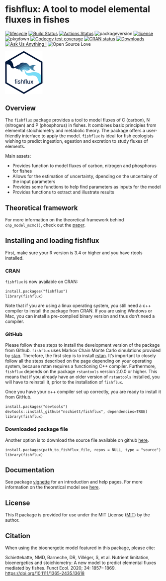 <!-- README.md is generated from README.Rmd. Please edit that file -->

fishflux: A tool to model elemental fluxes in fishes
====================================================

[![lifecycle](https://img.shields.io/badge/lifecycle-stable-green.svg)](https://lifecycle.r-lib.org/articles/stages.html)
[![Build
Status](http://badges.herokuapp.com/travis/nschiett/fishflux?branch=master&label=build&style=plastic&logo=travisci)](https://travis-ci.org/nschiett/fishflux)
[![Actions
Status](https://github.com/nschiett/fishflux/workflows/R-CMD-check/badge.svg)](https://github.com/nschiett/fishflux/actions)
![packageversion](https://img.shields.io/badge/Package%20version-0.0.1.5-blue.svg)
[![license](https://img.shields.io/badge/license-MIT%20+%20file%20LICENSE-lightgrey.svg)](https://choosealicense.com/)
![pkgdown](https://github.com/nschiett/fishflux/workflows/pkgdown/badge.svg)
[![Codecov test
coverage](https://codecov.io/gh/nschiett/fishflux/branch/master/graph/badge.svg)](https://codecov.io/gh/nschiett/fishflux?branch=maste)
[![CRAN
status](https://www.r-pkg.org/badges/version/fishflux)](https://CRAN.R-project.org/package=fishflux)
[![Downloads](http://cranlogs.r-pkg.org/badges/grand-total/fishflux?color=brightgreen)](https://CRAN.R-project.org/package=fishflux)
[![Ask Us Anything
!](https://img.shields.io/badge/Ask%20us-anything-1abc9c.svg)](https://github.com/nschiett/fishflux/issues/new)
![Open Source
Love](https://badges.frapsoft.com/os/v2/open-source.svg?v=103)

<img src="man/figures/fishflux.png" width = 120 alt="fishflux logo"/>

Overview
--------

The `fishflux` package provides a tool to model fluxes of C (carbon), N
(nitrogen) and P (phosphorus) in fishes. It combines basic principles
from elemental stoichiometry and metabolic theory. The package offers a
user-friendly interface to apply the model. `fishflux` is ideal for fish
ecologists wishing to predict ingestion, egestion and excretion to study
fluxes of elements.

Main assets:

-   Provides function to model fluxes of carbon, nitrogen and phosphorus
    for fishes
-   Allows for the estimation of uncertainty, dpending on the uncertainy
    of the input parameters
-   Provides some functions to help find parameters as inputs for the
    model
-   Provides functions to extract and illustrate results

Theoretical framework
---------------------

For more information on the theoretical framework behind
`cnp_model_mcmc()`, check out the
[paper](https://doi.org/10.1111/1365-2435.13618).

Installing and loading fishflux
-------------------------------

First, make sure your R version is 3.4 or higher and you have rtools
installed.

### CRAN

`fishflux` is now available on CRAN:

    install.packages("fishflux")
    library(fishflux)

Note that if you are using a linux operating system, you still need a
c++ compiler to install the package from CRAN. If you are using Windows
or Mac, you can install a pre-compiled binary version and thus don’t
need a compiler.

### GitHub

Please follow these steps to install the development version of the
package from Github. `fishflux` uses Markov Chain Monte Carlo
simulations provided by
[stan](https://github.com/stan-dev/rstan/wiki/RStan-Getting-Started).
Therefore, the first step is to install
[rstan](https://github.com/stan-dev/rstan/wiki/RStan-Getting-Started).
It’s important to closely follow all the steps described on the page
depending on your operating system, because rstan requires a functioning
C++ compiler. Furthermore, `fishflux` depends on the package
`rstantools` version 2.0.0 or higher. This means that if you already
have an older version of `rstantools` installed, you will have to
reinstall it, prior to the installation of `fishflux`.

Once you have your c++ compiler set up correctly, you are ready to
install it from GitHub.

    install.packages("devtools")
    devtools::install_github("nschiett/fishflux", dependencies=TRUE)
    library(fishflux)

### Downloaded package file

Another option is to download the source file available on github
[here](https://github.com/nschiett/fishflux).

    install.packages(path_to_fishflux_file, repos = NULL, type = "source")
    library(fishflux)

Documentation
-------------

See package
[vignette](https://nschiett.github.io/fishflux/articles/intro_to_fishflux.html)
for an introduction and help pages. For more information on the
theoretical model see [here](https://doi.org/10.1111/1365-2435.13618).

License
-------

This R package is provided for use under the MIT License
([MIT](https://opensource.org/licenses/MIT)) by the author.

Citation
--------

When using the bioenergetic model featured in this package, please cite:

Schiettekatte, NMD, Barneche, DR, Villéger, S, et al. Nutrient
limitation, bioenergetics and stoichiometry: A new model to predict
elemental fluxes mediated by fishes. Funct Ecol. 2020; 34: 1857– 1869.
<a href="https://doi.org/10.1111/1365-2435.13618" class="uri">https://doi.org/10.1111/1365-2435.13618</a>
